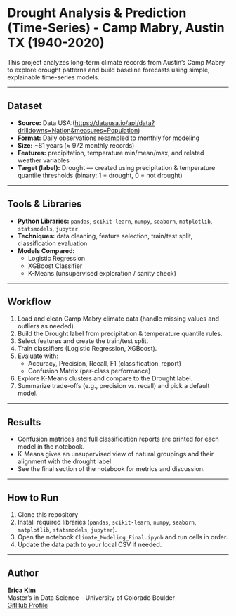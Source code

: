 # Drought Analysis & Prediction (Time-Series) - Camp Mabry, Austin TX (1940-2020)

This project analyzes long-term climate records from Austin’s Camp Mabry to explore drought patterns and build baseline forecasts using simple, explainable time-series models.

---

## Dataset

- **Source:** Data USA:(https://datausa.io/api/data?drilldowns=Nation&measures=Population)
- **Format:** Daily observations resampled to monthly for modeling
- **Size:** ~81 years (≈ 972 monthly records)
- **Features:** precipitation, temperature min/mean/max, and related weather variables
- **Target (label):** Drought — created using precipitation & temperature quantile thresholds (binary: 1 = drought, 0 = not drought)
  
---

## Tools & Libraries

- **Python Libraries:** `pandas`, `scikit-learn`, `numpy`, `seaborn`, `matplotlib`, `statsmodels`, `jupyter`
- **Techniques:** data cleaning, feature selection, train/test split, classification evaluation
- **Models Compared:**
  - Logistic Regression
  - XGBoost Classifier
  - K-Means (unsupervised exploration / sanity check)
    
---

## Workflow

1. Load and clean Camp Mabry climate data (handle missing values and outliers as needed).
2. Build the Drought label from precipitation & temperature quantile rules.
3. Select features and create the train/test split.
4. Train classifiers (Logistic Regression, XGBoost).
5. Evaluate with:
   - Accuracy, Precision, Recall, F1 (classification_report)
   - Confusion Matrix (per-class performance)
6. Explore K-Means clusters and compare to the Drought label.
7. Summarize trade-offs (e.g., precision vs. recall) and pick a default model.
---

## Results

- Confusion matrices and full classification reports are printed for each model in the notebook.
- K-Means gives an unsupervised view of natural groupings and their alignment with the drought label.
- See the final section of the notebook for metrics and discussion.
---

## How to Run

1. Clone this repository
2. Install required libraries (`pandas`, `scikit-learn`, `numpy`, `seaborn`, `matplotlib`, `statsmodels`, `jupyter`).
3. Open the notebook `Climate_Modeling_Final.ipynb` and run cells in order.
4. Update the data path to your local CSV if needed.

---

## Author

**Erica Kim**  
Master’s in Data Science – University of Colorado Boulder  
[GitHub Profile](https://github.com/kimerica)
